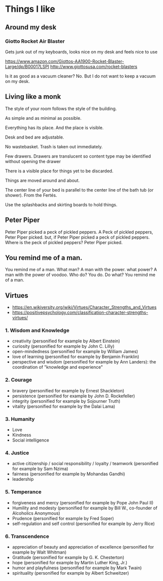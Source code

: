 # Things I like


## Around my desk

### Giotto Rocket Air Blaster

Gets junk out of my keyboards, looks nice on my desk and feels nice to use

https://www.amazon.com/Giottos-AA1900-Rocket-Blaster-Large/dp/B00017LSPI
http://www.giottosusa.com/rocket-blasters

Is it as good as a vacuum cleaner? No. But I do not want to keep a vacuum on my desk.


## Living like a monk

The style of your room follows the style of the building.

As simple and as minimal as possible.

Everything has its place. And the place is visible.

Desk and bed are adjustable.

No wastebasket. Trash is taken out immediately.

Few drawers. Drawers are translucent so content type may be identified without opening the drawer

There is a visible place for things yet to be discarded.

Things are moved around and about.

The center line of your bed is parallel to the center line of the bath tub (or shower). From the Fertés.

Use the splashbacks and skirting boards to hold things.



## Peter Piper

Peter Piper picked a peck of pickled peppers.
A Peck of pickled peppers, Peter Piper picked.
but, if Peter Piper picked a peck of pickled peppers.
Where is the peck of pickled peppers? Peter Piper picked.


## You remind me of a man.

You remind me of a man.
What man?
A man with the power.
what power?
A man with the power of voodoo.
Who do?
You do.
Do what?
You remind me of a man.

## Virtues

* https://en.wikiversity.org/wiki/Virtues/Character_Strengths_and_Virtues
* https://positivepsychology.com/classification-character-strengths-virtues/

### 1. Wisdom and Knowledge

* creativity (personified for example by Albert Einstein)
* curiosity (personified for example by John C. Lilly)
* open-mindedness (personified for example by William James)
* love of learning (personified for example by Benjamin Franklin)
* perspective and wisdom (personified for example by Ann Landers): the coordination of "knowledge and experience"

### 2. Courage

* bravery (personified for example by Ernest Shackleton)
* persistence (personified for example by John D. Rockefeller)
* integrity (personified for example by Sojourner Truth)
* vitality (personified for example by the Dalai Lama)

### 3. Humanity

* Love
* Kindness
* Social intelligence

### 4. Justice

* active citizenship / social responsibility / loyalty / teamwork (personified for example by Sam Nzima)
* fairness (personified for example by Mohandas Gandhi)
* leadership

### 5. Temperance

* forgiveness and mercy (personified for example by Pope John Paul II)
* Humility and modesty (personified for example by Bill W., co-founder of Alcoholics Anonymous)
* Prudence (personified for example by Fred Soper)
* self-regulation and self control (personified for example by Jerry Rice)

### 6. Transcendence

* appreciation of beauty and appreciation of excellence (personified for example by Walt Whitman)
* Gratitude (personified for example by G. K. Chesterton)
* hope (personified for example by Martin Luther King, Jr.)
* humor and playfulness (personified for example by Mark Twain)
* spirituality (personified for example by Albert Schweitzer)
